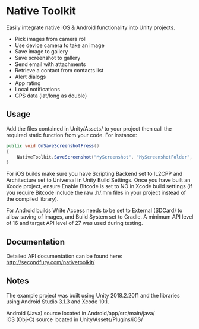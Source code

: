 # Native Toolkit
Easily integrate native iOS & Android functionality into Unity projects.
* Pick images from camera roll
* Use device camera to take an image
* Save image to gallery
* Save screenshot to gallery
* Send email with attachments
* Retrieve a contact from contacts list
* Alert dialogs
* App rating
* Local notifications
* GPS data (lat/long as double)

## Usage
Add the files contained in Unity/Assets/ to your project then call the required static function from your code. For instance:
```csharp
public void OnSaveScreenshotPress()
{
	NativeToolkit.SaveScreenshot("MyScreenshot", "MyScreenshotFolder", "jpeg");
}
```
For iOS builds make sure you have Scripting Backend set to IL2CPP and Architecture set to Universal in Unity Build Settings. Once you have built an Xcode project, ensure Enable Bitcode is set to NO in Xcode build settings (if you require Bitcode include the raw .h/.mm files in your project instead of the compiled library).

For Android builds Write Access needs to be set to External (SDCard) to allow saving of images, and Build System set to Gradle. A minimum API level of 16 and target API level of 27 was used during testing.

## Documentation
Detailed API documentation can be found here:
http://secondfury.com/nativetoolkit/

## Notes
The example project was built using Unity 2018.2.20f1 and the libraries using Android Studio 3.1.3 and Xcode 10.1.

Android (Java) source located in Android/app/src/main/java/  
iOS (Obj-C) source located in Unity/Assets/Plugins/iOS/
